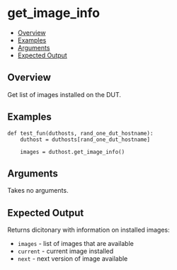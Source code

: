 # get_image_info

- [Overview](#overview)
- [Examples](#examples)
- [Arguments](#arguments)
- [Expected Output](#expected-output)

## Overview
Get list of images installed on the DUT.

## Examples
```
def test_fun(duthosts, rand_one_dut_hostname):
    duthost = duthosts[rand_one_dut_hostname]

    images = duthost.get_image_info()
```

## Arguments
Takes no arguments.

## Expected Output
Returns dicitonary with information on installed images:

- `images` - list of images that are available
- `current` - current image installed
- `next` - next version of image available